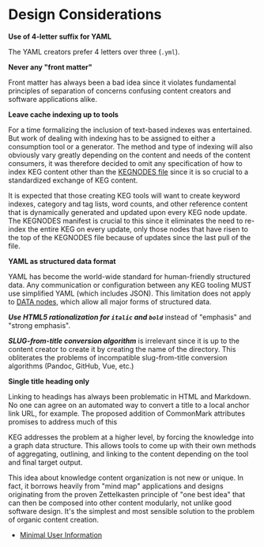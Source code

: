 # Design Considerations

**Use of 4-letter suffix for YAML**  

The YAML creators prefer 4 letters over three (`.yml`).

**Never any "front matter"**  

Front matter has always been a bad idea since it violates fundamental
principles of separation of concerns confusing content creators and
software applications alike.

**Leave cache indexing up to tools**

For a time formalizing the inclusion of text-based indexes was
entertained. But work of dealing with indexing has to be assigned to
either a consumption tool or a generator. The method and type of
indexing will also obviously vary greatly depending on the content and
needs of the content consumers, it was therefore decided to omit any
specification of how to index KEG content other than the [KEGNODES
file](/kegnodes-file) since it is so crucial to a standardized exchange
of KEG content.

It is expected that those creating KEG tools will want to create keyword
indexes, category and tag lists, word counts, and other reference
content that is dynamically generated and updated upon every KEG node
update. The KEGNODES manifest is crucial to this since it eliminates the
need to re-index the entire KEG on every update, only those nodes that
have risen to the top of the KEGNODES file because of updates since the
last pull of the file.

**YAML as structured data format**  

YAML has become the world-wide standard for human-friendly structured
data. Any communication or configuration between any KEG tooling MUST
use simplified YAML (which includes JSON). This limitation does not
apply to [DATA nodes](/data-node), which allow all major forms of
structured data.

***Use HTML5 rationalization for `italic` and `bold`*** instead of
"emphasis" and "strong emphasis".

***SLUG-from-title conversion algorithm*** is irrelevant since it is up to
the content creator to create it by creating the name of the directory.
This obliterates the problems of incompatible slug-from-title conversion
algorithms (Pandoc, GitHub, Vue, etc.)

**Single title heading only**

Linking to headings has always been problematic in HTML and Markdown. No
one can agree on an automated way to convert a title to a local anchor
link URL, for example. The proposed addition of CommonMark attributes
promises to address much of this

KEG addresses the problem at a higher level, by forcing the knowledge
into a graph data structure. This allows tools to come up with their own
methods of aggregating, outlining, and linking to the content depending
on the tool and final target output.

This idea about knowledge content organization is not new or unique. In
fact, it borrows heavily from "mind map" applications and designs
originating from the proven Zettelkasten principle of "one best idea"
that can then be composed into other content modularly, not unlike good
software design. It's the simplest and most sensible solution to the
problem of organic content creation.

* [Minimal User Information](/minimal-user-information)

